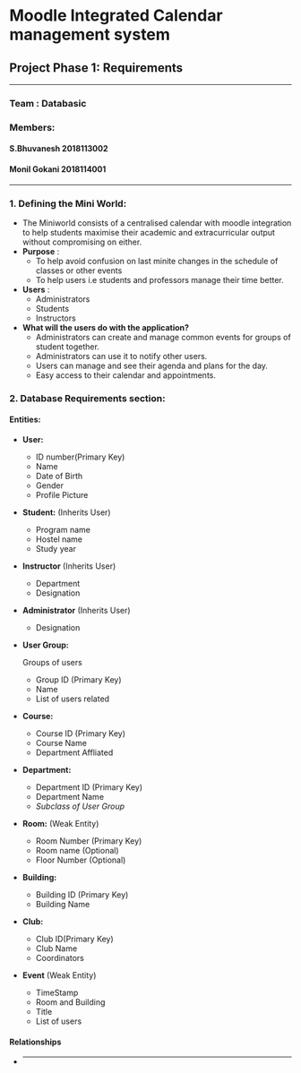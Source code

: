 # Moodle Integrated Calendar management system
## Project Phase 1: Requirements
 
---
### Team : Databasic
### Members: 
#### S.Bhuvanesh 2018113002
#### Monil Gokani 2018114001

---

### 1. Defining the Mini World:

+ The Miniworld consists of a centralised calendar with moodle integration to help students maximise their academic and extracurricular output without compromising on either.
+ **Purpose**    : 
  + To help avoid confusion on last minite changes in the schedule of classes or other events
  + To help users i.e students and professors manage their time better.
+ **Users** :
  + Administrators
  + Students 
  + Instructors
+ **What will the users do with the application?**
  + Administrators can create and manage common events for groups of student together.
  + Administrators can use it to notify other users.
  + Users can manage and see their agenda and plans for the day.
  + Easy access to their calendar and appointments.
  

###   2. Database Requirements section:

#### Entities:

+   **User:**
    +   ID number(Primary Key)
    +   Name
    +   Date of Birth
    +   Gender
    +   Profile Picture

+ **Student:** (Inherits User)
  + Program name 
  + Hostel name
  + Study year

+ **Instructor** (Inherits User)
  + Department
  + Designation

+ **Administrator** (Inherits User)
  + Designation
    
+   **User Group:**
    
    Groups of users
    +   Group ID (Primary Key)
    +   Name
    +   List of users related

+   **Course:**

    + Course ID (Primary Key)
    + Course Name
    + Department Affliated
  
+   **Department:**

    + Department ID (Primary Key)
    + Department Name
    + *Subclass of User Group*

+   **Room:** (Weak Entity)
    +   Room Number (Primary Key)
    +   Room name (Optional)
    +   Floor Number (Optional)
  
+   **Building:**
    +   Building ID (Primary Key)
    +   Building Name
  
+   **Club:**
    +   Club ID(Primary Key)
    +   Club Name
    +   Coordinators
    
+   **Event** (Weak Entity)
    +   TimeStamp
    +   Room and Building
    +   Title
    +   List of users
    
 #### Relationships
 
 +  ****

